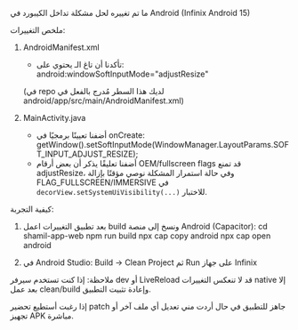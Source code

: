 ما تم تغييره لحل مشكلة تداخل الكيبورد في Android (Infinix Android 15)

ملخص التغييرات:
1) AndroidManifest.xml
   - تأكدنا أن تاغ الـ <activity> يحتوي على:
     android:windowSoftInputMode="adjustResize"

   (في repo لديك هذا السطر مُدرج بالفعل في android/app/src/main/AndroidManifest.xml)

2) MainActivity.java
   - أضفنا تعيينًا برمجيًا في onCreate:
       getWindow().setSoftInputMode(WindowManager.LayoutParams.SOFT_INPUT_ADJUST_RESIZE);
   - أضفنا تعليقًا يذكر أن بعض أرقام OEM/fullscreen flags قد تمنع adjustResize، وفي حالة استمرار المشكلة نوصي مؤقتًا بإزالة FLAG_FULLSCREEN/IMMERSIVE في `decorView.setSystemUiVisibility(...)` للاختبار.

كيفية التجربة:
1) بعد تطبيق التغييرات اعمل build ونسخ إلى منصة Android (Capacitor):
   cd shamil-app-web
   npm run build
   npx cap copy android
   npx cap open android

2) في Android Studio: Build -> Clean Project ثم Run على جهاز Infinix

ملاحظة: إذا كنت تستخدم سيرفر dev أو LiveReload قد لا تنعكس التغييرات native إلا بعد عمل clean/build وإعادة تثبيت التطبيق.

إذا رغبت أستطيع تحضير patch جاهز للتطبيق في حال أردت مني تعديل أي ملف آخر أو تجهيز APK مباشرة.